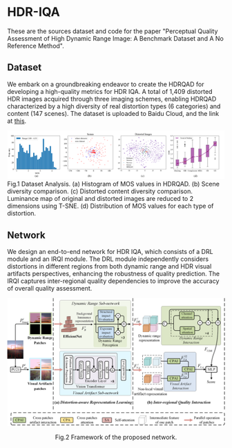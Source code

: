 # HDR-IQA
These are the sources dataset and code for the paper "Perceptual Quality Assessment of High Dynamic Range Image: A Benchmark Dataset and A No Reference Method".
## Dataset
We embark on a groundbreaking endeavor to create the HDRQAD for developing a high-quality metrics for HDR IQA. A total of 1,409 distorted HDR images acquired through three imaging schemes, enabling HDRQAD characterized by a high diversity of real distortion types (6 categories) and content (147 scenes). The dataset is uploaded to Baidu Cloud, and the link at [this](https://www.baidu.com).

![](./Images/Analysis_Dataset.png)
Fig.1 Dataset Analysis. (a) Histogram of MOS values in HDRQAD. (b) Scene diversity comparison. (c) Distorted content diversity comparison. Luminance map of original and distorted images are reduced to 2 dimensions using T-SNE. (d) Distribution of MOS values for each type of distortion.
## Network
We design an end-to-end network for HDR IQA, which consists of a DRL module and an IRQI module. The DRL module independently considers distortions in different regions from both dynamic range and HDR visual artifacts perspectives, enhancing the robustness of quality prediction. The IRQI captures inter-regional quality dependencies to improve the accuracy of overall quality assessment. 

![](./Images/framework.png)
<p align="center">
  Fig.2 Framework of the proposed network.
</p>
